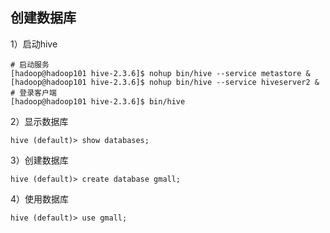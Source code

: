 
## 创建数据库
1）启动hive
```
# 启动服务
[hadoop@hadoop101 hive-2.3.6]$ nohup bin/hive --service metastore &
[hadoop@hadoop101 hive-2.3.6]$ nohup bin/hive --service hiveserver2 &
# 登录客户端
[hadoop@hadoop101 hive-2.3.6]$ bin/hive
```

2）显示数据库
```
hive (default)> show databases;
```

3）创建数据库
```
hive (default)> create database gmall;
```

4）使用数据库
```
hive (default)> use gmall;
```


